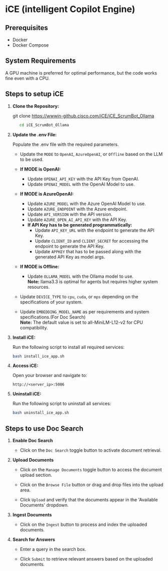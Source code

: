 # iCE (intelligent Copilot Engine)
## Prerequisites

- Docker
- Docker Compose

## System Requirements

   A GPU machine is preferred for optimal performance, but the code works fine even with a CPU.

## Steps to setup iCE

1. **Clone the Repository:**

   git clone https://wwwin-github.cisco.com/iCE/iCE_ScrumBot_Ollama
   ```bash
      cd iCE_ScrumBot_Ollama
   ```

2. **Update the .env File:** 

   Populate the .env file with the required parameters. 
   - Update the `MODE` to `OpenAI`, `AzureOpenAI`, or `Offline` based on the LLM to be used.

   - **If MODE is OpenAI:**
      - Update `OPENAI_API_KEY` with the API Key from OpenAI.
      - Update `OPENAI_MODEL` with the OpenAI Model to use.

   - **If MODE is AzureOpenAI:**
      - Update `AZURE_MODEL` with the Azure OpenAI Model to use.
      - Update `AZURE_ENDPOINT` with the Azure endpoint.
      - Update `API_VERSION` with the API version.
      - Update `AZURE_OPEN_AI_API_KEY` with the API Key.
      - **If API Key has to be generated programmatically:**
         - Update `API_KEY_URL` with the endpoint to generate the API Key.
         - Update `CLIENT_ID` and `CLIENT_SECRET` for accessing the endpoint to generate the API Key.
         - Update `APPKEY` that has to be passed along with the generated API Key as model args.

   - **If MODE is Offline:**
      - Update `OLLAMA_MODEL` with the Ollama model to use.  
        **Note:** llama3.3 is optimal for agents but requires higher system resources.

   - Update `DEVICE_TYPE` to `cpu`, `cuda`, or `mps` depending on the specifications of your system.
   - Update `EMBEDDING_MODEL_NAME` as per requirements and system specifications.(For Doc Search)     
     **Note:** The default value is set to all-MiniLM-L12-v2 for CPU compatibility.

3. **Install iCE:**

   Run the following script to install all required services:
   ```bash
   bash install_ice_app.sh
   ```

4. **Access iCE:**

   Open your browser and navigate to:
   ```
   http://<server_ip>:5006
   ```

5. **Uninstall iCE:**

   Run the following script to uninstall all services:
   ```bash
   bash uninstall_ice_app.sh
   ```
## Steps to use Doc Search

1. **Enable Doc Search**
   
   - Click on the `Doc Search` toggle button to activate document retrieval.
   
2. **Upload Documents**

   - Click on the `Manage Documents` toggle button to access the document upload section.

   - Click on the `Browse File` button or drag and drop files into the upload area.

   - Click `Upload` and verify that the documents appear in the 'Available Documents' dropdown.
   
3. **Ingest Documents**
   
   - Click on the `Ingest` button to process and index the uploaded documents.
   
4. **Search for Answers**

   - Enter a query in the search box.

   - Click `Submit` to retrieve relevant answers based on the uploaded documents.
